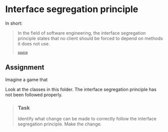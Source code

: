 # Interface segregation principle

In short:

> In the field of software engineering, the interface segregation principle states that no client should be forced to
> depend on methods it does not use.
>
> <sup><sub>[source](https://en.wikipedia.org/wiki/Interface_segregation_principle) </sub></sup>

## Assignment

Imagine a game that 

Look at the classes in this folder. The interface segregation principle has not been followed properly.

> ### Task
> Identify what change can be made to correctly follow the interface segregation principle. Make the change.
